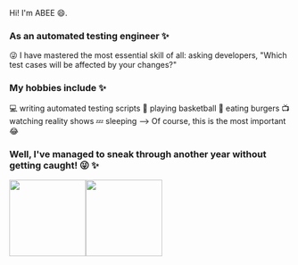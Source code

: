 Hi! I'm ABEE 😄.

### As an automated testing engineer ✨

😜 I have mastered the most essential skill of all: asking developers, "Which test cases will be affected by your changes?" 

### My hobbies include ✨

💻 writing automated testing scripts
🏀 playing basketball
🍔 eating burgers
📺 watching reality shows
💤 sleeping --> Of course, this is the most important 😂


### Well, I've managed to sneak through another year without getting caught! 😜 ✨

<img align="" height="137px" src="https://github-readme-stats.vercel.app/api?username=abeelan&hide_title=true&hide_border=true&show_icons=true&include_all_commits=true&line_height=21&bg_color=0,EC6C6C,FFD479,FFFC79,73FA79&theme=graywhite&locale=cn" /><img align="" height="137px" src="https://github-readme-stats.vercel.app/api/top-langs/?username=abeelan&hide_title=true&hide_border=true&layout=compact&bg_color=0,73FA79,73FDFF,D783FF&theme=graywhite&locale=cn" />
